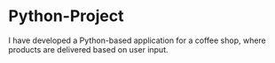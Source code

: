 # Python-Project
I have developed a Python-based application for a coffee shop, where products are delivered based on user input. 
